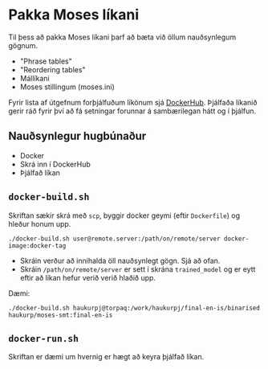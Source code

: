 # Pakka Moses líkani
Til þess að pakka Moses líkani þarf að bæta við öllum nauðsynlegum gögnum.
- "Phrase tables"
- "Reordering tables"
- Mállíkani
- Moses stillingum (moses.ini)

Fyrir lista af útgefnum forþjálfuðum líkönum sjá [DockerHub](https://hub.docker.com/r/haukurp/moses-smt).
Þjálfaða líkanið gerir ráð fyrir því að fá setningar forunnar á sambærilegan hátt og í þjálfun.
## Nauðsynlegur hugbúnaður
- Docker
- Skrá inn í DockerHub
- Þjálfað líkan

## `docker-build.sh`
Skriftan sækir skrá með `scp`, byggir docker geymi (eftir `Dockerfile`) og hleður honum upp.
```
./docker-build.sh user@remote.server:/path/on/remote/server docker-image:docker-tag
```

- Skráin verður að innihalda öll nauðsynlegt gögn. Sjá að ofan.
- Skráin `/path/on/remote/server` er sett í skrána `trained_model` og er eytt eftir að líkan hefur verið verið hlaðið upp.

Dæmi:
```
./docker-build.sh haukurpj@torpaq:/work/haukurpj/final-en-is/binarised haukurp/moses-smt:final-en-is
```
## `docker-run.sh`
Skriftan er dæmi um hvernig er hægt að keyra þjálfað líkan.